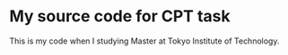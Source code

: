 # My source code for CPT task
This is my code when I studying Master at Tokyo Institute of Technology.